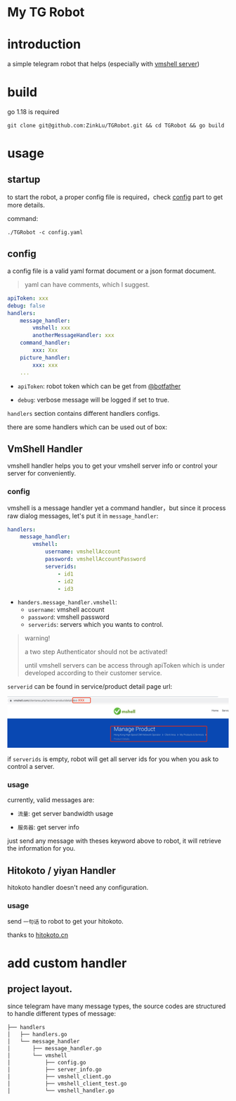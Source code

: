 # My TG Robot
# introduction

a simple telegram robot that helps (especially with [vmshell server](https://vmshell.com/))
# build

go 1.18 is required

```
git clone git@github.com:ZinkLu/TGRobot.git && cd TGRobot && go build
```

# usage

## startup

to start the robot, a proper config file is required，check [config](###config) part to get more details.

command:

```
./TGRobot -c config.yaml
```
## config

a config file is a valid yaml format document or a json format document.

> yaml can have comments, which I suggest.

```yaml
apiToken: xxx
debug: false
handlers:
    message_handler:
        vmshell: xxx
        anotherMessageHandler: xxx
    command_handler:
        xxx: Xxx
    picture_handler:
        xxx: xxx
    ...
```

- `apiToken`: robot token which can be get from [@botfather](https://t.me/botfather)

- `debug`: verbose message will be logged if set to true.

`handlers` section contains different handlers configs.

there are some handlers which can be used out of box:

## VmShell Handler

vmshell handler helps you to get your vmshell server info or control your server for conveniently.

### config

vmshell is a message handler yet a command handler，but since it process raw dialog messages, let's put it in `message_handler`: 

```yaml
handlers:
    message_handler:
        vmshell:
            username: vmshellAccount
            password: vmshellAccountPassword
            serverids:
                - id1
                - id2
                - id3
```

- `handers.message_handler.vmshell`:
    - `username`: vmshell account
    - `password`: vmshell password
    - `serverids`: servers which you wants to control.

> warning!
> 
> a two step Authenticator should not be activated! 
> 
> until vmshell servers can be access through apiToken which is under developed according to their customer service.

`serverid` can be found in service/product detail page url:

![serverid](docs/static/serverid.jpg)

if `serverids` is empty, robot will get all server ids for you when you ask to control a server.

### usage

currently, valid messages are:

- `流量`: get server bandwidth usage

- `服务器`: get server info

just send any message with theses keyword above to robot, it will retrieve the information for you.

## Hitokoto / yiyan Handler

hitokoto handler doesn't need any configuration.

### usage

send `一句话` to robot to get your hitokoto.

thanks to [hitokoto.cn](https://hitokoto.cn/)

# add custom handler

## project layout.

since telegram have many message types, the source codes are structured to handle different types of message:

```
├── handlers
│   ├── handlers.go
│   └── message_handler
│       ├── message_handler.go
│       └── vmshell
│           ├── config.go
│           ├── server_info.go
│           ├── vmshell_client.go
│           ├── vmshell_client_test.go
│           └── vmshell_handler.go
```
